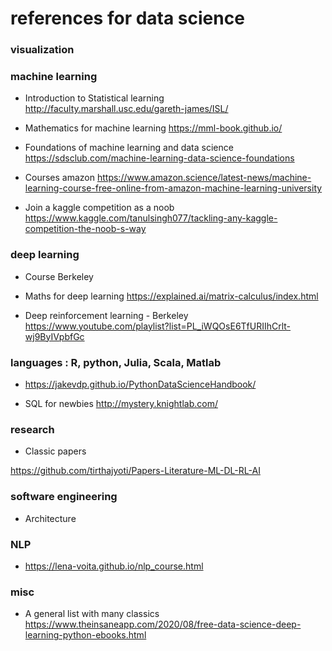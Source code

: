 # references for data science 




### visualization 


### machine learning 

* Introduction to Statistical learning 
http://faculty.marshall.usc.edu/gareth-james/ISL/


* Mathematics for machine learning 
https://mml-book.github.io/


* Foundations of machine learning and data science 
https://sdsclub.com/machine-learning-data-science-foundations


* Courses amazon 
https://www.amazon.science/latest-news/machine-learning-course-free-online-from-amazon-machine-learning-university



* Join a kaggle competition as a noob
https://www.kaggle.com/tanulsingh077/tackling-any-kaggle-competition-the-noob-s-way



### deep learning 

* Course Berkeley 

* Maths for deep learning 
https://explained.ai/matrix-calculus/index.html

* Deep reinforcement learning - Berkeley
https://www.youtube.com/playlist?list=PL_iWQOsE6TfURIIhCrlt-wj9ByIVpbfGc



### languages : R, python, Julia, Scala, Matlab 

* https://jakevdp.github.io/PythonDataScienceHandbook/

* SQL for newbies 
http://mystery.knightlab.com/

### research 

* Classic papers

https://github.com/tirthajyoti/Papers-Literature-ML-DL-RL-AI





### software engineering 

* Architecture 

### NLP 

* https://lena-voita.github.io/nlp_course.html


### misc 

* A general list with many classics 
https://www.theinsaneapp.com/2020/08/free-data-science-deep-learning-python-ebooks.html

